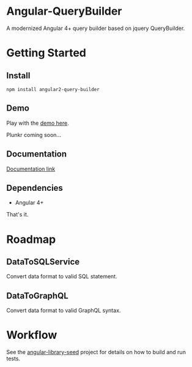 # Angular-QueryBuilder
A modernized Angular 4+ query builder based on jquery QueryBuilder.

# Getting Started

## Install
`npm install angular2-query-builder`

## Demo
Play with the [demo here](https://zebzhao.github.io/Angular-QueryBuilder/demo/).

Plunkr coming soon...

## Documentation

[Documentation link](https://zebzhao.github.io/Angular-QueryBuilder/)

## Dependencies
- Angular 4+

That's it.

# Roadmap

## DataToSQLService
Convert data format to valid SQL statement.

## DataToGraphQL
Convert data format to valid GraphQL syntax.

# Workflow
See the [angular-library-seed](https://github.com/trekhleb/angular-library-seed) project for details on how to build and run tests.
